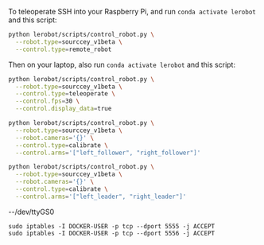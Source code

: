 To teleoperate SSH into your Raspberry Pi, and run `conda activate lerobot` and this script:

```bash
python lerobot/scripts/control_robot.py \
  --robot.type=sourccey_v1beta \
  --control.type=remote_robot
```

Then on your laptop, also run `conda activate lerobot` and this script:

```bash
python lerobot/scripts/control_robot.py \
  --robot.type=sourccey_v1beta \
  --control.type=teleoperate \
  --control.fps=30 \
  --control.display_data=true
```

```bash
python lerobot/scripts/control_robot.py \
  --robot.type=sourccey_v1beta \
  --robot.cameras='{}' \
  --control.type=calibrate \
  --control.arms='["left_follower", "right_follower"]'
```

```bash
python lerobot/scripts/control_robot.py \
  --robot.type=sourccey_v1beta \
  --robot.cameras='{}' \
  --control.type=calibrate \
  --control.arms='["left_leader", "right_leader"]'
```

--/dev/ttyGS0

```
sudo iptables -I DOCKER-USER -p tcp --dport 5555 -j ACCEPT
sudo iptables -I DOCKER-USER -p tcp --dport 5556 -j ACCEPT
```
